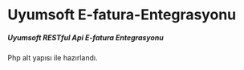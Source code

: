 # Uyumsoft E-fatura-Entegrasyonu

<h5> Uyumsoft RESTful Api E-fatura Entegrasyonu</h5>
Php alt yapısı ile hazırlandı.

